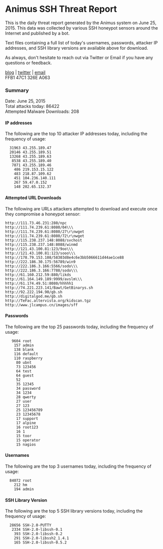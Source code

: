 # Animus SSH Threat Report

This is the daily threat report generated by the Animus system on June 25, 2015. This data was collected by various SSH honeypot sensors around the Internet and published by a bot.  

Text files containing a full list of today's usernames, passwords, attacker IP addresses, and SSH library versions are available above for download.  

As always, don't hesitate to reach out via Twitter or Email if you have any questions or feedback.  

[blog](http://morris.guru) | [twitter](https://twitter.com/andrew___morris) | [email](mailto:andrew@morris.guru)  
FFB1 47C1 326E A063  

### Summary

Date: June 25, 2015  
Total attacks today: 86422  
Attempted Malware Downloads: 208 

#### IP addresses
The following are the top 10 attacker IP addresses today, including the frequency of usage:
```
  31963 43.255.189.47
  20146 43.255.189.51
  13268 43.255.189.63
   8538 43.255.189.40
   7871 43.255.189.46
    486 219.153.15.122
    483 218.87.109.62
    451 104.236.140.111
    267 59.47.0.152
    148 202.65.132.37
```

#### Attempted URL Downloads
The following are URLs attackers attempted to download and execute once they compromise a honeypot sensor:
```
http://111.73.46.231:280/npc
http://111.74.239.61:8080/04\\\
http://111.74.239.61:8080/27\r\nwget
http://111.74.239.61:8080/72\r\nwget
http://115.238.237.148:8088/svchost
http://115.238.237.148:8088/winmd
http://121.43.100.81:123/9oo\\\
http://121.43.100.81:123/sooo\\\
http://178.79.153.108/58303d8e4c6e3bb5066611d44ae1ce88
http://222.186.30.175:56789/win9
http://222.186.3.166:5566/sodo\\\
http://222.186.3.166:7788/sodo\\\
http://61.160.212.59:880/likds
http://61.164.149.189:9999/avslm\\\
http://61.174.49.51:8080/hhhhh1
http://74.221.223.141/Bawt/GetBinarys.sh
http://92.222.194.90/gb.sh
http://digitalgod.me/gb.sh
http://TeFac.altervista.org/kidscan.tgz
http://www.jlcampus.cn/images/sff
```

#### Passwords
The following are the top 25 passwords today, including the frequency of usage:
```
   9604 root
    157 admin
    138 blank
    116 default
    110 raspberry
     80 ubnt
     73 123456
     64 test
     64 guest
     52 
     35 12345
     34 password
     34 1234
     28 qwerty
     27 user
     27 123
     25 123456789
     23 12345678
     17 support
     17 alpine
     16 root123
     16 1
     15 toor
     15 operator
     15 nagios
```

#### Usernames
The following are the top 3 usernames today, including the frequency of usage:
```
  84072 root
    212 hm
    194 admin
```

#### SSH Library Version
The following are the top 5 SSH library versions today, including the frequency of usage:
```
  28656 SSH-2.0-PUTTY
   2334 SSH-2.0-libssh-0.1
    393 SSH-2.0-libssh-0.2
    291 SSH-2.0-libssh2_1.4.1
    165 SSH-2.0-libssh-0.5.2
```
